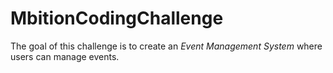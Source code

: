 # MbitionCodingChallenge
The goal of this challenge is to create an *Event Management System* where users can manage events.
